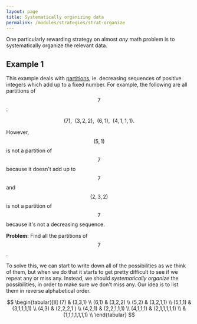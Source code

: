```yaml
---
layout: page
title: Systematically organizing data
permalink: /modules/strategies/strat-organize
---
```


One particularly rewarding strategy on almost *any* math problem is to systematically organize the relevant data.


## Example 1

This example deals with [partitions](https://en.wikipedia.org/wiki/Partition_(number_theory)), ie. decreasing sequences of positive integers which add up to a fixed number.
For example, the following are all partitions of $$7$$:

$$(7),\ \ (3,2,2),\ \ (6,1),\ \ (4,1,1,1).$$

However, $$(5,1)$$ is not a partition of $$7$$ because it doesn't add up to $$7$$ and $$(2,3,2)$$ is not a partition of $$7$$ because it's not a decreasing sequence.

**Problem:** Find all the partitions of $$7$$.

To solve this, we can start to write down all of the possibilities as we think of them, but when we do that it starts to get pretty difficult to see if we repeat any or miss any.
Instead, we should *systematically organize* the possibilities, in order to make sure we don't miss any.
Our idea is to list them in reverse alphabetical order.

$$
\begin{tabular}[ll]
(7)         & 
(3,3,1)     \\
(6,1)       & 
(3,2,2)     \\
(5,2)       & 
(3,2,1,1)   \\
(5,1,1)     & 
(3,1,1,1,1) \\
(4,3)       &
(2,2,2,1  ) \\
(4,2,1)     &
(2,2,1,1,1) \\
(4,1,1,1)   &
(2,1,1,1,1,1) \\
&
(1,1,1,1,1,1,1) \\
\end{tabular}
$$




